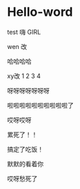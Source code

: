 # Hello-word
test
嗨 GIRL



wen 改



哈哈哈哈

xy改
1
2
3
4


呀呀呀呀呀呀呀





啦啦啦啦啦啦啦啦啦啦了

哎呀哎呀




累死了！！





搞定了吃饭！



默默的看着你


哎呀愁死了